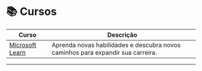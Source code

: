 # 📚 Cursos

| Curso | Descrição |
|--------------|-----------|
| [Microsoft Learn](https://learn.microsoft.com/pt-br/training/) | Aprenda novas habilidades e descubra novos caminhos para expandir sua carreira. |

---